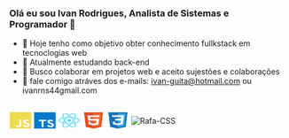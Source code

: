  ### Olá eu sou Ivan Rodrigues, Analista de Sistemas e Programador 👋



- 🔭 Hoje tenho como objetivo obter conhecimento fullkstack em tecnoclogias web
- 🌱 Atualmente estudando back-end
- 👯 Busco colaborar em projetos web e aceito sujestões e colaborações 
- 💬 fale comigo atráves dos e-mails: ivan-guita@hotmail.com ou ivanrns44gmail.com


<div style="display: inline_block"><br>
  <img align="center" alt="Rafa-Js" height="30" width="40" src="https://raw.githubusercontent.com/devicons/devicon/master/icons/javascript/javascript-plain.svg">
  <img align="center" alt="Rafa-Ts" height="30" width="40" src="https://raw.githubusercontent.com/devicons/devicon/master/icons/typescript/typescript-plain.svg">
  <img align="center" alt="Rafa-React" height="30" width="40" src="https://raw.githubusercontent.com/devicons/devicon/master/icons/react/react-original.svg">
  <img align="center" alt="Rafa-HTML" height="30" width="40" src="https://raw.githubusercontent.com/devicons/devicon/master/icons/html5/html5-original.svg">
  <img align="center" alt="Rafa-CSS" height="30" width="40" src="https://raw.githubusercontent.com/devicons/devicon/master/icons/css3/css3-original.svg">
   <img align="center" alt="Rafa-CSS" height="30" width="40" src="https://raw.githubusercontent.com/devicons/devicon/master/icons/vue/vue-original.svg">
</div>
